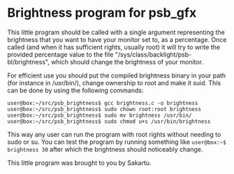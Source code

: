 Brightness program for psb_gfx
==============================

This little program should be called with a single argument representing the
brightness that you want to have your monitor set to, as a percentage. Once
called (and when it has sufficient rights, usually root) it will try to write
the provided percentage value to the file
"/sys/class/backlight/psb-bl/brightness", which should change the brightness of
your monitor. 

For efficient use you should put the compiled brightness binary in your path
(for instance in /usr/bin/), change ownership to root and make it suid. This can
be done by using the following commands: 

``
user@box:~/src/psb_brightness$ gcc brightness.c -o brightness
user@box:~/src/psb_brightness$ sudo chown root:root brightness
user@box:~/src/psb_brightness$ sudo mv brightness /usr/bin/
user@box:~/src/psb_brightness$ sudo chmod u+s /usr/bin/brightness
``

This way any user can run the program with root rights without needing to sudo
or su. You can test the program by running something like 
``user@box:~$ brightness 30`` after which the brightness should noticeably
change.

This little program was brought to you by Sakartu.
